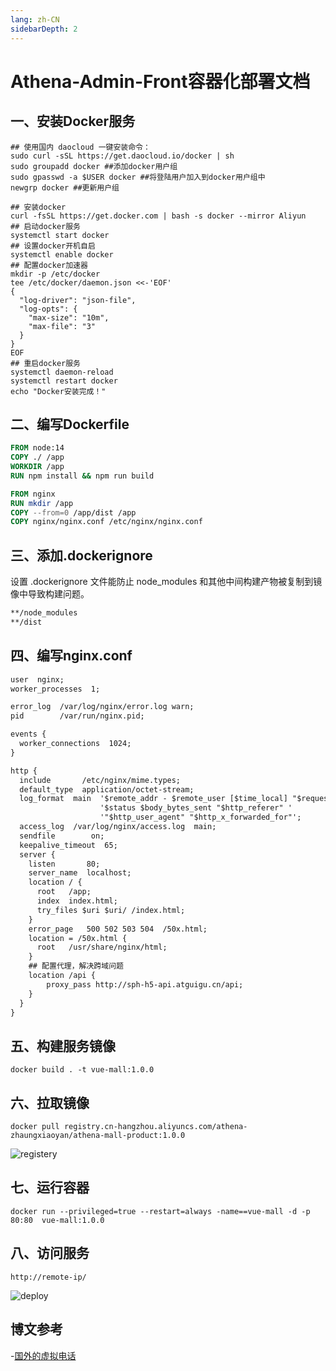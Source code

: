 ```yaml
---
lang: zh-CN
sidebarDepth: 2
---
```


# Athena-Admin-Front容器化部署文档

## 一、安装Docker服务

```shell
## 使用国内 daocloud 一键安装命令：
sudo curl -sSL https://get.daocloud.io/docker | sh
sudo groupadd docker ##添加docker用户组
sudo gpasswd -a $USER docker ##将登陆用户加入到docker用户组中
newgrp docker ##更新用户组
```

```shell
## 安装docker
curl -fsSL https://get.docker.com | bash -s docker --mirror Aliyun
## 启动docker服务
systemctl start docker
## 设置docker开机自启
systemctl enable docker
## 配置docker加速器
mkdir -p /etc/docker
tee /etc/docker/daemon.json <<-'EOF'
{
  "log-driver": "json-file",
  "log-opts": {
    "max-size": "10m",
    "max-file": "3"
  }
}
EOF
## 重启docker服务
systemctl daemon-reload
systemctl restart docker
echo "Docker安装完成！"
```

## 二、编写Dockerfile

```dockerfile
FROM node:14
COPY ./ /app
WORKDIR /app
RUN npm install && npm run build

FROM nginx
RUN mkdir /app
COPY --from=0 /app/dist /app
COPY nginx/nginx.conf /etc/nginx/nginx.conf
```

## 三、添加.dockerignore

设置 .dockerignore 文件能防止 node_modules 和其他中间构建产物被复制到镜像中导致构建问题。

```html
**/node_modules
**/dist
```

## 四、编写nginx.conf

```html
user  nginx;
worker_processes  1;

error_log  /var/log/nginx/error.log warn;
pid        /var/run/nginx.pid;

events {
  worker_connections  1024;
}

http {
  include       /etc/nginx/mime.types;
  default_type  application/octet-stream;
  log_format  main  '$remote_addr - $remote_user [$time_local] "$request" '
                    '$status $body_bytes_sent "$http_referer" '
                    '"$http_user_agent" "$http_x_forwarded_for"';
  access_log  /var/log/nginx/access.log  main;
  sendfile        on;
  keepalive_timeout  65;
  server {
    listen       80;
    server_name  localhost;
    location / {
      root   /app;
      index  index.html;
      try_files $uri $uri/ /index.html;
    }
    error_page   500 502 503 504  /50x.html;
    location = /50x.html {
      root   /usr/share/nginx/html;
    }
    ## 配置代理，解决跨域问题
    location /api {
    	proxy_pass http://sph-h5-api.atguigu.cn/api;
    }
  }
}
```

## 五、构建服务镜像

```shell
docker build . -t vue-mall:1.0.0
```

## 六、拉取镜像

```shell
docker pull registry.cn-hangzhou.aliyuncs.com/athena-zhaungxiaoyan/athena-mall-product:1.0.0
```

<img :src="$withBase('/project/athena-mall/docker-registery.png')" alt="registery">

## 七、运行容器

```shell
docker run --privileged=true --restart=always -name==vue-mall -d -p 80:80  vue-mall:1.0.0 
```

## 八、访问服务

```shell
http://remote-ip/
```

<img :src="$withBase('/project/athena-mall/docker-deploy.png')" alt="deploy">

## 博文参考

-[国外的虚拟电话](https://sms-activate.org/cn/)